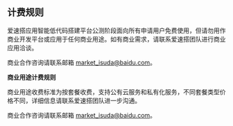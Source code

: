 ## 计费规则

爱速搭应用智能低代码搭建平台公测阶段面向所有申请用户免费使用，但请勿用作商业开发平台或应用于任何商业用途。如有商业需求，请联系爱速搭团队进行商业应用洽谈。

商业合作咨询请联系邮箱 market_isuda@baidu.com。

**商业用途计费规则**

<!---内容包括：计费项、账户须知、注意事项等。-->

商业用途收费标准为按套餐收费，支持公有云服务和私有化服务，不同套餐类型价格不同，详细信息请联系爱速搭团队进一步沟通。

商业合作咨询请联系邮箱 market_isuda@baidu.com。
